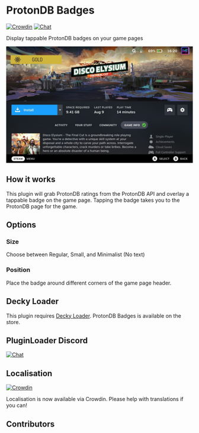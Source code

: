 # ProtonDB Badges
[![Crowdin](https://badges.crowdin.net/protondb-decky/localized.svg)](https://crowdin.com/project/protondb-decky) [![Chat](https://img.shields.io/badge/chat-on%20discord-7289da.svg)](https://discord.gg/ZU74G2NJzk)

Display tappable ProtonDB badges on your game pages

![ProtonDB Badges](./assets/screenshot.jpg)

## How it works

This plugin will grab ProtonDB ratings from the ProtonDB API and overlay a tappable badge on the game page. Tapping the badge takes you to the ProtonDB page for the game.

## Options

### Size
Choose between Regular, Small, and Minimalist (No text)

### Position
Place the badge around different corners of the game page header.

## Decky Loader

This plugin requires [Decky Loader](https://github.com/SteamDeckHomebrew/decky-loader). ProtonDB Badges is available on the store.

## PluginLoader Discord
[![Chat](https://img.shields.io/badge/chat-on%20discord-7289da.svg)](https://discord.gg/ZU74G2NJzk)

## Localisation
[![Crowdin](https://badges.crowdin.net/protondb-decky/localized.svg)](https://crowdin.com/project/protondb-decky)

Localisation is now available via Crowdin. Please help with translations if you can!
## Contributors

<!-- ALL-CONTRIBUTORS-LIST:START - Do not remove or modify this section -->
<!-- prettier-ignore-start -->
<!-- markdownlint-disable -->

<!-- markdownlint-restore -->
<!-- prettier-ignore-end -->

<!-- ALL-CONTRIBUTORS-LIST:END -->